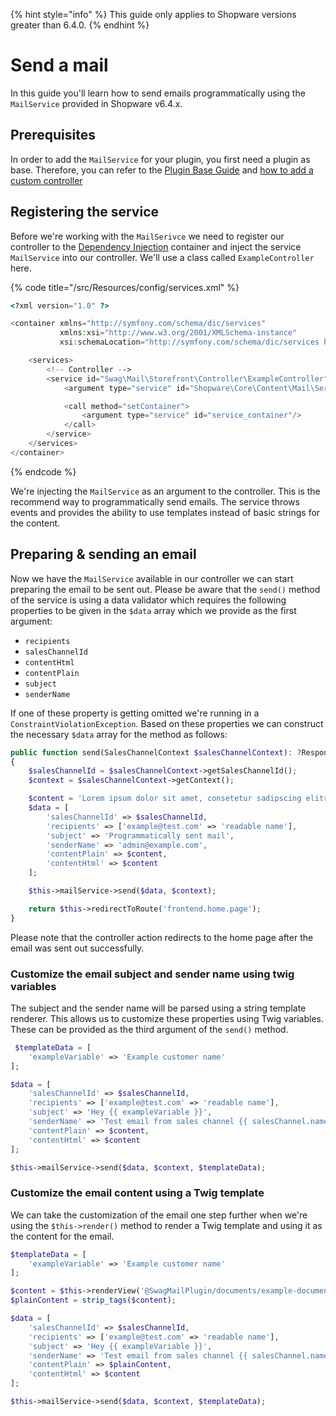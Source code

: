 {% hint style="info" %}
This guide only applies to Shopware versions greater than 6.4.0.
{% endhint %}

# Send a mail

In this guide you'll learn how to send emails programmatically using the `MailService` provided in Shopware v6.4.x.

## Prerequisites

In order to add the `MailService` for your plugin, you first need a plugin as base. Therefore, you can refer to the [Plugin Base Guide](../plugin-base-guide.md) and [how to add a custom controller](./add-custom-controller)

## Registering the service

Before we're working with the `MailSerivce` we need to register our controller to the [Dependency Injection](../../plugin-fundamentals/dependency-injection.md) container and inject the service `MailService` into our controller. We'll use a class called `ExampleController` here.

{% code title="<plugin root>/src/Resources/config/services.xml" %}

```php
<?xml version="1.0" ?>

<container xmlns="http://symfony.com/schema/dic/services"
           xmlns:xsi="http://www.w3.org/2001/XMLSchema-instance"
           xsi:schemaLocation="http://symfony.com/schema/dic/services http://symfony.com/schema/dic/services/services-1.0.xsd">

    <services>
        <!-- Controller -->
        <service id="Swag\Mail\Storefront\Controller\ExampleController" public="true">
            <argument type="service" id="Shopware\Core\Content\Mail\Service\MailService"/>

            <call method="setContainer">
                <argument type="service" id="service_container"/>
            </call>
        </service>
    </services>
</container>
```

{% endcode %}

We're injecting the `MailService` as an argument to the controller. This is the recommend way to programmatically send emails. The service throws events and provides the ability to use templates instead of basic strings for the content.

## Preparing & sending an email

Now we have the `MailService` available in our controller we can start preparing the email to be sent out. Please be aware that the `send()` method of the service is using a data validator which requires the following properties to be given in the `$data` array which we provide as the first argument:

-   `recipients`
-   `salesChannelId`
-   `contentHtml`
-   `contentPlain`
-   `subject`
-   `senderName`

If one of these property is getting omitted we're running in a `ConstraintViolationException`. Based on these properties we can construct the necessary `$data` array for the method as follows:

```php
public function send(SalesChannelContext $salesChannelContext): ?Response
{
    $salesChannelId = $salesChannelContext->getSalesChannelId();
    $context = $salesChannelContext->getContext();

    $content = 'Lorem ipsum dolor sit amet, consetetur sadipscing elitr';
    $data = [
        'salesChannelId' => $salesChannelId,
        'recipients' => ['example@test.com' => 'readable name'],
        'subject' => 'Programmatically sent mail',
        'senderName' => 'admin@example.com',
        'contentPlain' => $content,
        'contentHtml' => $content
    ];

    $this->mailService->send($data, $context);

    return $this->redirectToRoute('frontend.home.page');
}
```

Please note that the controller action redirects to the home page after the email was sent out successfully.

### Customize the email subject and sender name using twig variables

The subject and the sender name will be parsed using a string template renderer. This allows us to customize these properties using Twig variables. These can be provided as the third argument of the `send()` method.

```php
 $templateData = [
    'exampleVariable' => 'Example customer name'
];

$data = [
    'salesChannelId' => $salesChannelId,
    'recipients' => ['example@test.com' => 'readable name'],
    'subject' => 'Hey {{ exampleVariable }}',
    'senderName' => 'Test email from sales channel {{ salesChannel.name }}',
    'contentPlain' => $content,
    'contentHtml' => $content
];

$this->mailService->send($data, $context, $templateData);
```

### Customize the email content using a Twig template

We can take the customization of the email one step further when we're using the `$this->render()` method to render a Twig template and using it as the content for the email.

```php
$templateData = [
    'exampleVariable' => 'Example customer name'
];

$content = $this->renderView('@SwagMailPlugin/documents/example-document.html.twig', $templateData);
$plainContent = strip_tags($content);

$data = [
    'salesChannelId' => $salesChannelId,
    'recipients' => ['example@test.com' => 'readable name'],
    'subject' => 'Hey {{ exampleVariable }}',
    'senderName' => 'Test email from sales channel {{ salesChannel.name }}',
    'contentPlain' => $plainContent,
    'contentHtml' => $content
];

$this->mailService->send($data, $context, $templateData);
```
